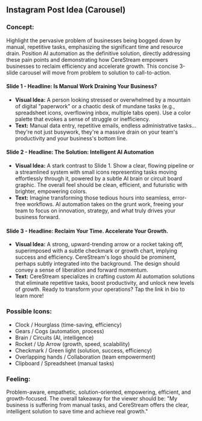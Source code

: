 ## Instagram Post Idea (Carousel)

### Concept:
Highlight the pervasive problem of businesses being bogged down by manual, repetitive tasks, emphasizing the significant time and resource drain. Position AI automation as the definitive solution, directly addressing these pain points and demonstrating how CereStream empowers businesses to reclaim efficiency and accelerate growth. This concise 3-slide carousel will move from problem to solution to call-to-action.

#### Slide 1 - **Headline: Is Manual Work Draining Your Business?**
*   **Visual Idea:** A person looking stressed or overwhelmed by a mountain of digital "paperwork" or a chaotic desk of mundane tasks (e.g., spreadsheet icons, overflowing inbox, multiple tabs open). Use a color palette that evokes a sense of struggle or inefficiency.
*   **Text:** Manual data entry, repetitive emails, endless administrative tasks... they're not just busywork, they're a massive drain on your team's productivity and your business's bottom line.

#### Slide 2 - **Headline: The Solution: Intelligent AI Automation**
*   **Visual Idea:** A stark contrast to Slide 1. Show a clear, flowing pipeline or a streamlined system with small icons representing tasks moving effortlessly through it, powered by a subtle AI brain or circuit board graphic. The overall feel should be clean, efficient, and futuristic with brighter, empowering colors.
*   **Text:** Imagine transforming those tedious hours into seamless, error-free workflows. AI automation takes on the grunt work, freeing your team to focus on innovation, strategy, and what truly drives your business forward.

#### Slide 3 - **Headline: Reclaim Your Time. Accelerate Your Growth.**
*   **Visual Idea:** A strong, upward-trending arrow or a rocket taking off, superimposed with a subtle checkmark or growth chart, implying success and efficiency. CereStream's logo should be prominent, perhaps subtly integrated into the background. The design should convey a sense of liberation and forward momentum.
*   **Text:** CereStream specializes in crafting custom AI automation solutions that eliminate repetitive tasks, boost productivity, and unlock new levels of growth. Ready to transform your operations? Tap the link in bio to learn more!

### Possible Icons:
*   Clock / Hourglass (time-saving, efficiency)
*   Gears / Cogs (automation, process)
*   Brain / Circuits (AI, intelligence)
*   Rocket / Up Arrow (growth, speed, scalability)
*   Checkmark / Green light (solution, success, efficiency)
*   Overlapping hands / Collaboration (team empowerment)
*   Clipboard / Spreadsheet (manual tasks)

### Feeling:
Problem-aware, empathetic, solution-oriented, empowering, efficient, and growth-focused. The overall takeaway for the viewer should be: "My business is suffering from manual tasks, and CereStream offers the clear, intelligent solution to save time and achieve real growth."